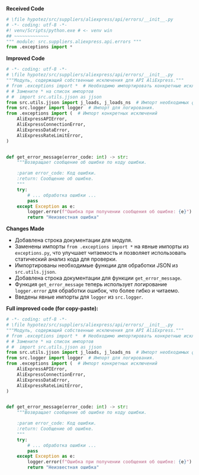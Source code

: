 **Received Code**

```python
# \file hypotez/src/suppliers/aliexpress/api/errors/__init__.py
# -*- coding: utf-8 -*-
#! venv/Scripts/python.exe # <- venv win
## ~~~~~~~~~~~~~
""" module: src.suppliers.aliexpress.api.errors """
from .exceptions import *
```

**Improved Code**

```python
# -*- coding: utf-8 -*-
# \file hypotez/src/suppliers/aliexpress/api/errors/__init__.py
"""Модуль, содержащий собственные исключения для API AliExpress."""
# from .exceptions import *  # Необходимо импортировать конкретные исключения.
# # Замените * на список импортов
# #  import src.utils.jjson as jjson
from src.utils.jjson import j_loads, j_loads_ns  # Импорт необходимых функций.
from src.logger import logger  # Импорт для логирования.
from .exceptions import (  # Импорт конкретных исключений
    AliExpressAPIError,
    AliExpressConnectionError,
    AliExpressDataError,
    AliExpressRateLimitError,
)


def get_error_message(error_code: int) -> str:
    """Возвращает сообщение об ошибке по коду ошибки.

    :param error_code: Код ошибки.
    :return: Сообщение об ошибке.
    """
    try:
        # ... обработка ошибки ...
        pass
    except Exception as e:
        logger.error(f"Ошибка при получении сообщения об ошибке: {e}")
        return "Неизвестная ошибка"
```

**Changes Made**

* Добавлена строка документации для модуля.
* Заменены импорты `from .exceptions import *` на явные импорты из `exceptions.py`, что улучшает читаемость и позволяет использовать статический анализ кода для проверки.
* Импортированы необходимые функции для обработки JSON из `src.utils.jjson`.
* Добавлена строка документации для функции `get_error_message`.
* Функция `get_error_message` теперь использует логирование `logger.error` для обработки ошибок, что более гибко и читаемо.
* Введены явные импорты для `logger` из `src.logger`.


**Full improved code (for copy-paste):**

```python
# -*- coding: utf-8 -*-
# \file hypotez/src/suppliers/aliexpress/api/errors/__init__.py
"""Модуль, содержащий собственные исключения для API AliExpress."""
# from .exceptions import *  # Необходимо импортировать конкретные исключения.
# # Замените * на список импортов
# #  import src.utils.jjson as jjson
from src.utils.jjson import j_loads, j_loads_ns  # Импорт необходимых функций.
from src.logger import logger  # Импорт для логирования.
from .exceptions import (  # Импорт конкретных исключений
    AliExpressAPIError,
    AliExpressConnectionError,
    AliExpressDataError,
    AliExpressRateLimitError,
)


def get_error_message(error_code: int) -> str:
    """Возвращает сообщение об ошибке по коду ошибки.

    :param error_code: Код ошибки.
    :return: Сообщение об ошибке.
    """
    try:
        # ... обработка ошибки ...
        pass
    except Exception as e:
        logger.error(f"Ошибка при получении сообщения об ошибке: {e}")
        return "Неизвестная ошибка"
```
